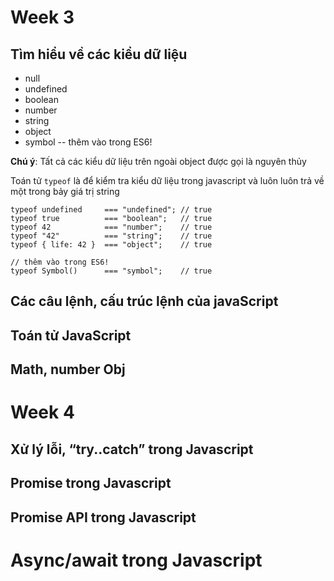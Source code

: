 # Week 3

## Tìm hiểu về các kiểu dữ liệu

* null
* undefined
* boolean
* number
* string
* object
* symbol -- thêm vào trong ES6!

**Chú ý**: Tất cả các kiểu dữ liệu trên ngoài object được gọi là nguyên thủy

Toán tử `typeof` là để kiểm tra kiểu dữ liệu trong javascript và luôn luôn trả về một trong bảy giá trị string

```
typeof undefined     === "undefined"; // true
typeof true          === "boolean";   // true
typeof 42            === "number";    // true
typeof "42"          === "string";    // true
typeof { life: 42 }  === "object";    // true

// thêm vào trong ES6!
typeof Symbol()      === "symbol";    // true

```

## Các câu lệnh, cấu trúc lệnh của javaScript

## Toán tử JavaScript

## Math, number Obj

# Week 4

## Xử lý lỗi, “try..catch” trong Javascript

## Promise trong Javascript

## Promise API trong Javascript

# Async/await trong Javascript
